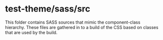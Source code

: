 # test-theme/sass/src

This folder contains SASS sources that mimic the component-class hierarchy. These files
are gathered in to a build of the CSS based on classes that are used by the build.
